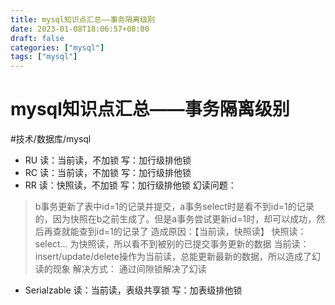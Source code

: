 ```yaml
---
title: mysql知识点汇总——事务隔离级别
date: 2023-01-08T18:06:57+08:00
draft: false
categories: ["mysql"]
tags: ["mysql"]
---
```


# mysql知识点汇总——事务隔离级别
#技术/数据库/mysql

- RU
读：当前读，不加锁
写：加行级排他锁
- RC
读：当前读，不加锁
写：加行级排他锁
- RR
读：快照读，不加锁
写：加行级排他锁
幻读问题：
> b事务更新了表中id=1的记录并提交，a事务select时是看不到id=1的记录的，因为快照在b之前生成了。但是a事务尝试更新id=1时，却可以成功，然后再查就能查到id=1的记录了
> 造成原因：【当前读，快照读】
> 快照读：select... 为快照读，所以看不到被别的已提交事务更新的数据
> 当前读：insert/update/delete操作为当前读，总能更新最新的数据，所以造成了幻读的现象
> 解决方式： 通过间隙锁解决了幻读
	
- Serialzable
读：当前读，表级共享锁
写：加表级排他锁